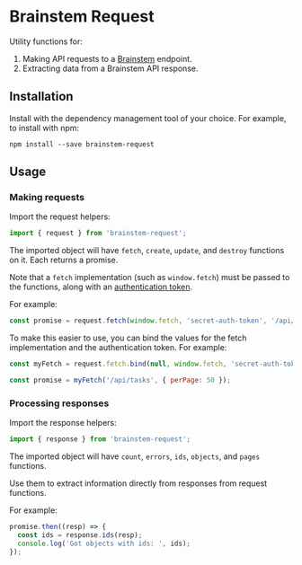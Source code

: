 # Brainstem Request

Utility functions for:
1. Making API requests to a [Brainstem](https://github.com/mavenlink/brainstem) endpoint.
2. Extracting data from a Brainstem API response.

## Installation

Install with the dependency management tool of your choice. For example, to install with npm:

```
npm install --save brainstem-request
```

## Usage

### Making requests

Import the request helpers:

```js
import { request } from 'brainstem-request';
```

The imported object will have `fetch`, `create`, `update`, and `destroy` functions on it. Each returns a promise.

Note that a `fetch` implementation (such as `window.fetch`) must be passed to the functions, along with an [authentication token](http://developer.mavenlink.com/#oauth-20).

For example:

```js
const promise = request.fetch(window.fetch, 'secret-auth-token', '/api/tasks', { perPage: 50 });
```

To make this easier to use, you can bind the values for the fetch implementation and the authentication token. For example:

```js
const myFetch = request.fetch.bind(null, window.fetch, 'secret-auth-token');

const promise = myFetch('/api/tasks', { perPage: 50 });
```

### Processing responses

Import the response helpers:

```js
import { response } from 'brainstem-request';
```

The imported object will have `count`, `errors`, `ids`, `objects`, and `pages` functions.

Use them to extract information directly from responses from request functions.

For example:

```js
promise.then((resp) => {
  const ids = response.ids(resp);
  console.log('Got objects with ids: ', ids);
});
```
